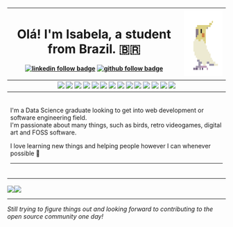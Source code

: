 <table>
    <thead>
        <tr>
            <th>
                <h1>Olá! I'm Isabela, a student from Brazil. 🇧🇷</h1>
                <p>
                    <a href="https://www.linkedin.com/in/ismenezes/"><img src="https://img.shields.io/badge/-Isabela_Menezes-blue?style=flat-square&logo=Linkedin&logoColor=white&link=https://www.linkedin.com/in/ismenezes/" alt="linkedin follow badge"></a>
                    <a href="https://github.com/IMenezes-GH"><img src="https://img.shields.io/github/followers/IMenezes-GH?label=follow&style=social" alt="github follow badge"></a>
                </p>
            </th>
            <th>
                <img height="150px" src="./cockatiel.gif" alt="cockatiel gif">
            </th>
        </tr>
        <tr>
            <th colspan=2>
                <div>
                <img src="https://img.shields.io/badge/Arch%20Linux-1793D1?logo=arch-linux&logoColor=fff&style=for-the-badge">
                <img src="https://img.shields.io/badge/shell_script-%23121011.svg?style=for-the-badge&logo=gnu-bash&logoColor=white">
                <img src="https://img.shields.io/badge/node.js-6DA55F?style=for-the-badge&logo=node.js&logoColor=white">
                <img src="https://img.shields.io/badge/express.js-%23404d59.svg?style=for-the-badge&logo=express&logoColor=%2361DAFB">
                <img src="https://img.shields.io/badge/javascript-%23323330.svg?style=for-the-badge&logo=javascript&logoColor=%23F7DF1E">
                <img src="https://img.shields.io/badge/typescript-%23007ACC.svg?style=for-the-badge&logo=typescript&logoColor=white">
                <img src="https://img.shields.io/badge/react-%2320232a.svg?style=for-the-badge&logo=react&logoColor=%2361DAFB">
                <img src="https://img.shields.io/badge/python-3670A0?style=for-the-badge&logo=python&logoColor=ffdd54">
                <img src="https://img.shields.io/badge/scikit--learn-%23F7931E.svg?style=for-the-badge&logo=scikit-learn&logoColor=white">
                <img src="https://img.shields.io/badge/java-%23ED8B00.svg?style=for-the-badge&logo=openjdk&logoColor=white">
                <img src="https://img.shields.io/badge/spring-%236DB33F.svg?style=for-the-badge&logo=spring&logoColor=white">
                <img src="https://img.shields.io/badge/docker-%230db7ed.svg?style=for-the-badge&logo=docker&logoColor=white">
                <img src="https://img.shields.io/badge/postgres-%23316192.svg?style=for-the-badge&logo=postgresql&logoColor=white">
                <img src="https://img.shields.io/badge/MongoDB-%234ea94b.svg?style=for-the-badge&logo=mongodb&logoColor=white">
                </div>
            </th>
        </tr>
    </thead>
    <tbody>
            <tr>
                <td colspan=2>
                <br>
                <p>I'm a Data Science graduate looking to get into web development or software engineering field. <br />
                I'm passionate about many things, such as birds, retro videogames, digital art and FOSS software.</p>
                <p>I love learning new things and helping people however I can whenever possible 💙  </p>
                <hr>
                <br>
            </td>
            </tr>
    </tbody>
</table>

<a href="https://github.com/anuraghazra/github-readme-stats"><img height=200 align="center" src="https://github-readme-stats-mfdouuc7p-imenezes-gh.vercel.app/api?username=IMenezes-GH&theme=transparent" /></a><a href="https://github.com/anuraghazra/convoychat"><img height=200 align="center" src="https://github-readme-stats-mfdouuc7p-imenezes-gh.vercel.app/api/top-langs?username=IMenezes-GH&theme=transparent&layout=compact&langs_count=8&card_width=320" /></a>  

--------------

*Still trying to figure things out and looking forward to contributing to the open source community one day!*



